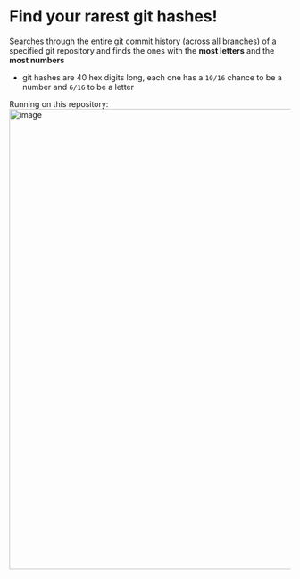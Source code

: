 # Find your rarest git hashes!
Searches through the entire git commit history (across all branches) of a specified git repository and finds the ones with the **most letters** and the **most numbers**
- git hashes are 40 hex digits long, each one has a `10/16` chance to be a number and `6/16` to be a letter

Running on this repository:
<img width="1238" height="826" alt="image" src="https://github.com/user-attachments/assets/182fa3f4-fb1a-4b48-837c-c59133ccfa4a" />


